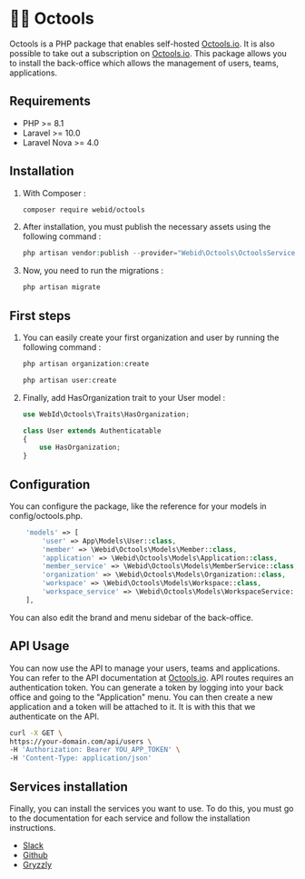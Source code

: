 # 🐙🤖 Octools

Octools is a PHP package that enables self-hosted [Octools.io](https://octools.io). It is also possible to take out a subscription on [Octools.io](https://octools.io).
This package allows you to install the back-office which allows the management of users, teams, applications.

## Requirements

- PHP >= 8.1
- Laravel >= 10.0
- Laravel Nova >= 4.0

## Installation

1. With Composer :
    
    ```bash
    composer require webid/octools
    ```
   
2. After installation, you must publish the necessary assets using the following command :
    
    ```php
    php artisan vendor:publish --provider="Webid\Octools\OctoolsServiceProvider"
    ```
   
3. Now, you need to run the migrations :
    
    ```php
    php artisan migrate
    ```
   
## First steps

1. You can easily create your first organization and user by running the following command :
    
    ```php
    php artisan organization:create
    ```
    
    ```php
    php artisan user:create
    ```
   
2. Finally, add HasOrganization trait to your User model :
    
    ```php
    use WebId\Octools\Traits\HasOrganization;
    
    class User extends Authenticatable
    {
        use HasOrganization;
    }
    ```

## Configuration

You can configure the package, like the reference for your models in config/octools.php.
    
```php
    'models' => [
        'user' => App\Models\User::class,
        'member' => \Webid\Octools\Models\Member::class,
        'application' => \Webid\Octools\Models\Application::class,
        'member_service' => \Webid\Octools\Models\MemberService::class,
        'organization' => \Webid\Octools\Models\Organization::class,
        'workspace' => \Webid\Octools\Models\Workspace::class,
        'workspace_service' => \Webid\Octools\Models\WorkspaceService::class,
    ],
```

You can also edit the brand and menu sidebar of the back-office.

## API Usage

You can now use the API to manage your users, teams and applications. You can refer to the API documentation at [Octools.io](https://app.octools.io/api/docs).
API routes requires an authentication token. You can generate a token by logging into your back office and going to the "Application" menu. You can then create a new application and a token will be attached to it.
It is with this that we authenticate on the API.

```sh
curl -X GET \
https://your-domain.com/api/users \
-H 'Authorization: Bearer YOU_APP_TOKEN' \
-H 'Content-Type: application/json'
```

## Services installation

Finally, you can install the services you want to use. To do this, you must go to the documentation for each service and follow the installation instructions.

- [Slack](https://github.com/web-id-fr/octools-connectors)
- [Github](https://github.com/web-id-fr/octools-connectors)
- [Gryzzly](https://github.com/web-id-fr/octools-connectors)